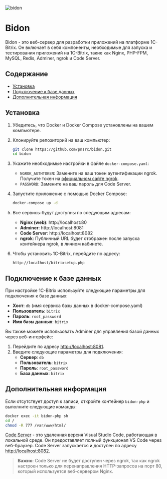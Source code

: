 
![bidon](https://github.com/pnsrc/bidon/assets/28345507/c1f22bdb-e654-4e61-a384-2b423ce21178)
# Bidon

Bidon - это веб-сервер для разработки приложений на платформе 1С-Bitrix. Он включает в себя компоненты, необходимые для запуска и тестирования приложений на 1С-Bitrix, такие как Nginx, PHP-FPM, MySQL, Redis, Adminer, ngrok и Code Server.

## Содержание

- [Установка](#установка)
- [Подключение к базе данных](#подключение-к-базе-данных)
- [Дополнительная информация](#дополнительная-информация)

## Установка

1. Убедитесь, что Docker и Docker Compose установлены на вашем компьютере.
2. Клонируйте репозиторий на ваш компьютер:

    ```bash
    git clone https://github.com/pnsrc/bidon.git
    cd bidon
    ```

3. Укажите необходимые настройки в файле `docker-compose.yaml`:

    - `NGROK_AUTHTOKEN`: Замените на ваш токен аутентификации ngrok. Получите токен на [официальном сайте ngrok](https://dashboard.ngrok.com/get-started/your-authtoken).
    - `PASSWORD`: Замените на ваш пароль для Code Server.

4. Запустите приложение с помощью Docker Compose:

    ```bash
    docker-compose up -d
    ```

5. Все сервисы будут доступны по следующим адресам:

    - **Nginx (web)**: http://localhost:80
    - **Adminer**: http://localhost:8081
    - **Code Server**: http://localhost:8082
    - **ngrok**: Публичный URL будет отображен после запуска контейнера ngrok, в личном кабинете.

6. Чтобы установить 1С-Bitrix, перейдите по адресу:

    ```plaintext
    http://localhost/bitrixsetup.php
    ```

## Подключение к базе данных

При настройке 1С-Bitrix используйте следующие параметры для подключения к базе данных:

- **Хост**: `db` (имя сервиса базы данных в docker-compose.yaml)
- **Пользователь**: `bitrix`
- **Пароль**: `root_password`
- **Имя базы данных**: `bitrix`

Вы также можете использовать Adminer для управления базой данных через веб-интерфейс:

1. Перейдите по адресу [http://localhost:8081](http://localhost:8081).
2. Введите следующие параметры для подключения:
   - **Сервер**: `db`
   - **Пользователь**: `bitrix`
   - **Пароль**: `root_password`
   - **База данных**: `bitrix`

## Дополнительная информация

Если отсутствует доступ к записи, откройте контейнер `bidon-php` и выполните следующие команды:

```bash
docker exec -it bidon-php sh
cd /
chmod -R 777 /var/www/html/
```

[Code Server](https://github.com/cdr/code-server) - это удаленная версия Visual Studio Code, работающая в локальной среде. Он предоставляет полный функционал VS Code через веб-браузер. Code Server запускается и доступен по адресу [http://localhost:8082](http://localhost:8082).

> **Важно**: Code Server не будет доступен через ngrok, так как ngrok настроен только для перенаправления HTTP-запросов на порт 80, который используется веб-сервером Nginx.
